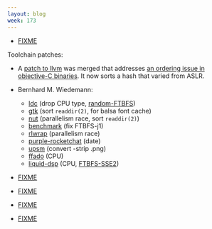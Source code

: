 ```yaml
---
layout: blog
week: 173
---
```


* [FIXME](https://bugs.debian.org/906030)


Toolchain patches:
* A [patch to llvm](https://reviews.llvm.org/D50559) was merged that addresses [an ordering issue in objective-C binaries](https://bugs.llvm.org/show_bug.cgi?id=35277). It now sorts a hash that varied from ASLR.

* Bernhard M. Wiedemann:
    * [ldc](https://github.com/ldc-developers/ldc/pull/2812) (drop CPU type, [random-FTBFS](https://github.com/ldc-developers/ldc/issues/2816))
    * [gtk](https://gitlab.gnome.org/GNOME/gtk/merge_requests/297) (sort `readdir(2)`, for balsa font cache)
    * [nut](https://build.opensuse.org/request/show/628805) (parallelism race, sort `readdir(2)`)
    * [benchmark](https://github.com/google/benchmark/pull/653) (fix FTBFS-j1)
    * [rlwrap](https://github.com/hanslub42/rlwrap/pull/89) (parallelism race)
    * [purple-rocketchat](https://bitbucket.org/EionRobb/purple-rocketchat/pull-requests/5/allow-to-override-build-date-with/diff) (date)
    * [upsm](https://build.opensuse.org/request/show/630019) (convert -strip .png)
    * [ffado](https://build.opensuse.org/request/show/630005) (CPU)
    * [liquid-dsp](https://build.opensuse.org/request/show/630018) (CPU, [FTBFS-SSE2](https://github.com/jgaeddert/liquid-dsp/issues/137))

* [FIXME](https://twitter.com/df7cb/status/1029281752756506624)

* [FIXME](https://bugzilla.gnome.org/show_bug.cgi?id=784738#c3)

* [FIXME](https://github.com/jekyll/jekyll/pull/7187)

* [FIXME](https://lists.reproducible-builds.org/pipermail/rb-general/2018-August/001105.html)
